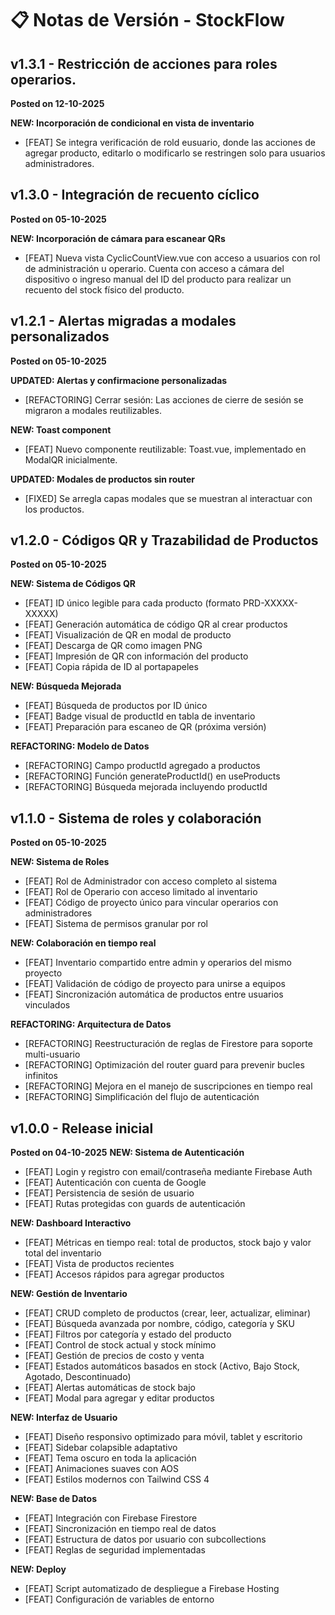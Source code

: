 # 📋 Notas de Versión - StockFlow

## v1.3.1 - Restricción de acciones para roles operarios.

**Posted on 12-10-2025**

**NEW: Incorporación de condicional en vista de inventario**
- [FEAT] Se integra verificación de rold eusuario, donde las acciones de agregar producto, editarlo o modificarlo se restringen solo para usuarios administradores. 

## v1.3.0 - Integración de recuento cíclico

**Posted on 05-10-2025**

**NEW: Incorporación de cámara para escanear QRs**
- [FEAT] Nueva vista CyclicCountView.vue con acceso a usuarios con rol de administración u operario. Cuenta con acceso a cámara del dispositivo o ingreso manual del ID del producto para realizar un recuento del stock físico del producto.

## v1.2.1 - Alertas migradas a modales personalizados

**Posted on 05-10-2025**

**UPDATED: Alertas y confirmacione personalizadas**
- [REFACTORING] Cerrar sesión: Las acciones de cierre de sesión se migraron a modales reutilizables.

**NEW: Toast component**
- [FEAT] Nuevo componente reutilizable: Toast.vue, implementado en ModalQR inicialmente.

**UPDATED: Modales de productos sin router**
- [FIXED] Se arregla capas modales que se muestran al interactuar con los productos.

## v1.2.0 - Códigos QR y Trazabilidad de Productos

**Posted on 05-10-2025**

**NEW: Sistema de Códigos QR**
- [FEAT] ID único legible para cada producto (formato PRD-XXXXX-XXXXX)
- [FEAT] Generación automática de código QR al crear productos
- [FEAT] Visualización de QR en modal de producto
- [FEAT] Descarga de QR como imagen PNG
- [FEAT] Impresión de QR con información del producto
- [FEAT] Copia rápida de ID al portapapeles

**NEW: Búsqueda Mejorada**
- [FEAT] Búsqueda de productos por ID único
- [FEAT] Badge visual de productId en tabla de inventario
- [FEAT] Preparación para escaneo de QR (próxima versión)

**REFACTORING: Modelo de Datos**
- [REFACTORING] Campo productId agregado a productos
- [REFACTORING] Función generateProductId() en useProducts
- [REFACTORING] Búsqueda mejorada incluyendo productId

## v1.1.0 - Sistema de roles y colaboración

**Posted on 05-10-2025**

**NEW: Sistema de Roles**
- [FEAT] Rol de Administrador con acceso completo al sistema
- [FEAT] Rol de Operario con acceso limitado al inventario
- [FEAT] Código de proyecto único para vincular operarios con administradores
- [FEAT] Sistema de permisos granular por rol

**NEW: Colaboración en tiempo real**
- [FEAT] Inventario compartido entre admin y operarios del mismo proyecto
- [FEAT] Validación de código de proyecto para unirse a equipos
- [FEAT] Sincronización automática de productos entre usuarios vinculados

**REFACTORING: Arquitectura de Datos**
- [REFACTORING] Reestructuración de reglas de Firestore para soporte multi-usuario
- [REFACTORING] Optimización del router guard para prevenir bucles infinitos
- [REFACTORING] Mejora en el manejo de suscripciones en tiempo real
- [REFACTORING] Simplificación del flujo de autenticación

## v1.0.0 - Release inicial

**Posted on 04-10-2025**
**NEW: Sistema de Autenticación**
- [FEAT] Login y registro con email/contraseña mediante Firebase Auth
- [FEAT] Autenticación con cuenta de Google
- [FEAT] Persistencia de sesión de usuario
- [FEAT] Rutas protegidas con guards de autenticación

**NEW: Dashboard Interactivo**
- [FEAT] Métricas en tiempo real: total de productos, stock bajo y valor total del inventario
- [FEAT] Vista de productos recientes
- [FEAT] Accesos rápidos para agregar productos

**NEW: Gestión de Inventario**
- [FEAT] CRUD completo de productos (crear, leer, actualizar, eliminar)
- [FEAT] Búsqueda avanzada por nombre, código, categoría y SKU
- [FEAT] Filtros por categoría y estado del producto
- [FEAT] Control de stock actual y stock mínimo
- [FEAT] Gestión de precios de costo y venta
- [FEAT] Estados automáticos basados en stock (Activo, Bajo Stock, Agotado, Descontinuado)
- [FEAT] Alertas automáticas de stock bajo
- [FEAT] Modal para agregar y editar productos

**NEW: Interfaz de Usuario**
- [FEAT] Diseño responsivo optimizado para móvil, tablet y escritorio
- [FEAT] Sidebar colapsible adaptativo
- [FEAT] Tema oscuro en toda la aplicación
- [FEAT] Animaciones suaves con AOS
- [FEAT] Estilos modernos con Tailwind CSS 4

**NEW: Base de Datos**
- [FEAT] Integración con Firebase Firestore
- [FEAT] Sincronización en tiempo real de datos
- [FEAT] Estructura de datos por usuario con subcollections
- [FEAT] Reglas de seguridad implementadas

**NEW: Deploy**
- [FEAT] Script automatizado de despliegue a Firebase Hosting
- [FEAT] Configuración de variables de entorno